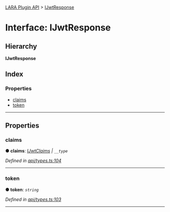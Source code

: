 [LARA Plugin API](../README.md) > [IJwtResponse](../interfaces/ijwtresponse.md)

# Interface: IJwtResponse

## Hierarchy

**IJwtResponse**

## Index

### Properties

* [claims](ijwtresponse.md#claims)
* [token](ijwtresponse.md#token)

---

## Properties

<a id="claims"></a>

###  claims

**● claims**: *[IJwtClaims](ijwtclaims.md) \| `__type`*

*Defined in [api/types.ts:104](https://github.com/concord-consortium/lara/blob/2d9328ea/lara-plugin-api/src/api/types.ts#L104)*

___
<a id="token"></a>

###  token

**● token**: *`string`*

*Defined in [api/types.ts:103](https://github.com/concord-consortium/lara/blob/2d9328ea/lara-plugin-api/src/api/types.ts#L103)*

___

